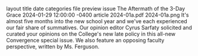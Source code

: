 layout	title	date	categories	file	preview
issue
The Aftermath of the 3-Day Grace
2024-01-29 12:00:00 -0400
article
2024-01a.pdf
2024-01a.png
It's almost five months into the new school year and we've each experienced our fair share of summatives. Our opinion editor Cyrus Sarfaty solicited and curated your opinions on the College's new late policy in this all-new Convergence special issue. We also feature an opposing faculty perspective, written by Ms. Ferguson. 
